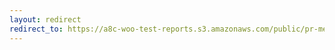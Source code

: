 ```yaml
---
layout: redirect
redirect_to: https://a8c-woo-test-reports.s3.amazonaws.com/public/pr-merge/41482/api/index.html
---
```

